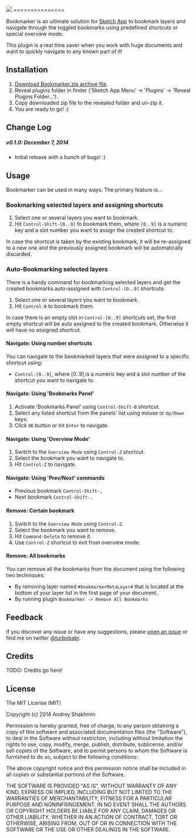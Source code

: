 <img src="https://raw.githubusercontent.com/turbobabr/Bookmarker/gh-pages/docs/bookmarker_github_hero.png">
===============

Bookmarker is an ultimate solution for [Sketch App](http://bohemiancoding.com/sketch/) to bookmark layers and navigate through the toggled bookmarks using predefined shortcuts or special overview mode.

This plugin is a real time saver when you work with huge documents and want to quickly navigate to any known part of it!

## Installation

1. [Download Bookmarker.zip archive file]().
2. Reveal plugins folder in finder ('Sketch App Menu' -> 'Plugins' -> 'Reveal Plugins Folder...').
3. Copy downloaded zip file to the revealed folder and un-zip it.
4. You are ready to go! :)

## Change Log

##### v0.1.0: December 7, 2014

- Initial release with a bunch of bugs! :)

## Usage

Bookmarker can be used in many ways. The primary feature is...

### Bookmarking selected layers and assigning shortcuts

1. Select one or several layers you want to bookmark.
2. Hit `Control-Shift-[0..9]` to bookmark them, where `[0..9]` is a numeric key and a slot number you want to assign the created shortcut to.

In case the shortcut is taken by the existing bookmark, it will be re-assigned to a new one and the previously assigned bookmark will be automatically discarded.

### Auto-Bookmarking selected layers

There is a handy command for bookmarking selected layers and get the created bookmarks auto-assigned with `Control-[0..9]` shortcuts:

1. Select one or several layers you want to bookmark.
2. Hit `Control-B` to bookmark them.

In case there is an empty slot in `Control-[0..9]` shortcuts set, the first empty shortcut will be auto assigned to the created bookmark. Otherwise it will have no assigned shortcut.

#### Navigate: Using number shortcuts

You can navigate to the bookmarked layers that were assigned to a specific shortcut using:
- `Control-[0..9]`, where [0..9] is a numeric key and a slot number of the shortcut you want to navigate to.

#### Navigate: Using 'Bookmarks Panel'

1. Activate 'Bookmarks Panel' using `Control-Shift-B` shortcut.
2. Select any listed shortcut from the panels' list using mouse or `Up/Down` keys:
3. Click `OK` button or hit `Enter` to navigate.

#### Navigate: Using 'Overview Mode'

1. Switch to the `Overview Mode` using `Control-Z` shortcut.
2. Select the bookmark you want to navigate to.
3. Hit `Control-Z` to navigate.

#### Navigate: Using 'Prev/Next' commands

- Previous bookmark `Control-Shift-,`
- Next bookmark `Control-Shift-.`

#### Remove: Certain bookmark

1. Switch to the `Overview Mode` using `Control-Z`.
2. Select the bookmark you want to remove.
3. Hit `Command-Delete` to remove it.
4. Use `Control-Z` shortcut to exit from overview mode.

#### Remove: All bookmarks

You can remove all the bookmarks from the document using the following two techniques:
- By removing layer named `#bookmarkerMetaLayer#` that is located at the bottom of your layer list in the first page of your document.
- By running plugin `Bookmarker -> Remove All Bookmarks`

## Feedback

If you discover any issue or have any suggestions, please [open an issue](https://github.com/turbobabr/bookmarker/issues) or find me on twitter [@turbobabr](http://twitter.com/turbobabr).

## Credits

TODO: Credits go here!


## License

The MIT License (MIT)

Copyright (c) 2014 Andrey Shakhmin

Permission is hereby granted, free of charge, to any person obtaining a copy of this software and associated documentation files (the "Software"), to deal in the Software without restriction, including without limitation the rights to use, copy, modify, merge, publish, distribute, sublicense, and/or sell copies of the Software, and to permit persons to whom the Software is furnished to do so, subject to the following conditions:

The above copyright notice and this permission notice shall be included in all copies or substantial portions of the Software.

THE SOFTWARE IS PROVIDED "AS IS", WITHOUT WARRANTY OF ANY KIND, EXPRESS OR IMPLIED, INCLUDING BUT NOT LIMITED TO THE WARRANTIES OF MERCHANTABILITY, FITNESS FOR A PARTICULAR PURPOSE AND NONINFRINGEMENT. IN NO EVENT SHALL THE AUTHORS OR COPYRIGHT HOLDERS BE LIABLE FOR ANY CLAIM, DAMAGES OR OTHER LIABILITY, WHETHER IN AN ACTION OF CONTRACT, TORT OR OTHERWISE, ARISING FROM, OUT OF OR IN CONNECTION WITH THE SOFTWARE OR THE USE OR OTHER DEALINGS IN THE SOFTWARE.